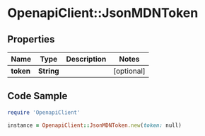 # OpenapiClient::JsonMDNToken

## Properties

Name | Type | Description | Notes
------------ | ------------- | ------------- | -------------
**token** | **String** |  | [optional] 

## Code Sample

```ruby
require 'OpenapiClient'

instance = OpenapiClient::JsonMDNToken.new(token: null)
```


